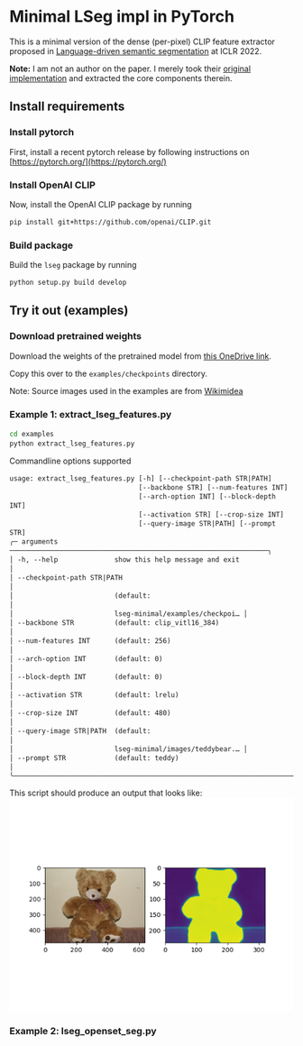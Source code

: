 # Minimal LSeg impl in PyTorch

This is a minimal version of the dense (per-pixel) CLIP feature extractor proposed in [Language-driven semantic segmentation](https://openreview.net/forum?id=RriDjddCLN) at ICLR 2022.

**Note:** I am not an author on the paper. I merely took their [original implementation](https://github.com/isl-org/lang-seg) and extracted the core components therein.

## Install requirements

### Install pytorch

First, install a recent pytorch release by following instructions on [https://pytorch.org/](https://pytorch.org/)

### Install OpenAI CLIP

Now, install the OpenAI CLIP package by running
```bash
pip install git+https://github.com/openai/CLIP.git
```

### Build package

Build the `lseg` package by running

```bash
python setup.py build develop
```

## Try it out (examples)

### Download pretrained weights

Download the weights of the pretrained model from [this OneDrive link](https://mitprod-my.sharepoint.com/:u:/g/personal/jkrishna_mit_edu/EVlP4Ggf3OlMgDACHNVYuIYBZ4JNi5nJCQA1kXM-_nrB3w?e=XnPT39).

Copy this over to the `examples/checkpoints` directory.

Note: Source images used in the examples are from [Wikimidea](https://commons.wikimedia.org/wiki/File:Teddy_bear.jpg)

### Example 1: extract_lseg_features.py

```bash
cd examples
python extract_lseg_features.py
```

Commandline options supported

```
usage: extract_lseg_features.py [-h] [--checkpoint-path STR|PATH]
                                [--backbone STR] [--num-features INT]
                                [--arch-option INT] [--block-depth INT]
                                [--activation STR] [--crop-size INT]
                                [--query-image STR|PATH] [--prompt STR]
╭─ arguments ────────────────────────────────────────────────────────────────╮
│ -h, --help              show this help message and exit                    │
│ --checkpoint-path STR|PATH                                                 │
│                         (default:                                          │
│                         lseg-minimal/examples/checkpoi… │
│ --backbone STR          (default: clip_vitl16_384)                         │
│ --num-features INT      (default: 256)                                     │
│ --arch-option INT       (default: 0)                                       │
│ --block-depth INT       (default: 0)                                       │
│ --activation STR        (default: lrelu)                                   │
│ --crop-size INT         (default: 480)                                     │
│ --query-image STR|PATH  (default:                                          │
│                         lseg-minimal/images/teddybear.… │
│ --prompt STR            (default: teddy)                                   │
╰────────────────────────────────────────────────────────────────────────────╯
```

This script should produce an output that looks like:
![](images/lseg_output_teddybear.png)


### Example 2: lseg_openset_seg.py
